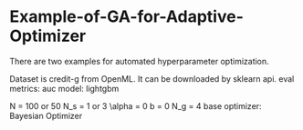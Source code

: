 # Example-of-GA-for-Adaptive-Optimizer

There are two examples for automated hyperparameter optimization.

Dataset is credit-g from OpenML. It can be downloaded by sklearn api.
eval metrics: auc
model: lightgbm

N = 100 or 50
N_s = 1 or 3
\alpha = 0
b = 0
N_g = 4
base optimizer: Bayesian Optimizer
